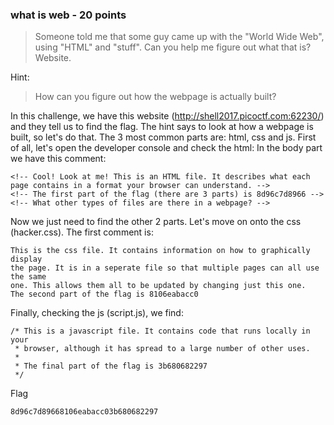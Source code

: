 ### what is web - 20 points

> Someone told me that some guy came up with the "World Wide Web", using "HTML" and "stuff". Can you help me figure out what that is? Website.

Hint:
> How can you figure out how the webpage is actually built?

In this challenge, we have this website (http://shell2017.picoctf.com:62230/) and they tell us to find the flag.
The hint says to look at how a webpage is built, so let's do that.
The 3 most common parts are: html, css and js.
First of all, let's open the developer console and check the html:
In the body part we have this comment:
```
<!-- Cool! Look at me! This is an HTML file. It describes what each page contains in a format your browser can understand. -->
<!-- The first part of the flag (there are 3 parts) is 8d96c7d8966 -->
<!-- What other types of files are there in a webpage? -->
```
Now we just need to find the other 2 parts. Let's move on onto the css (hacker.css).
The first comment is:
```
This is the css file. It contains information on how to graphically display
the page. It is in a seperate file so that multiple pages can all use the same 
one. This allows them all to be updated by changing just this one.
The second part of the flag is 8106eabacc0 
```
Finally, checking the js (script.js), we find:
```
/* This is a javascript file. It contains code that runs locally in your
 * browser, although it has spread to a large number of other uses.
 *
 * The final part of the flag is 3b680682297
 */
```
Flag
```
8d96c7d89668106eabacc03b680682297
```

